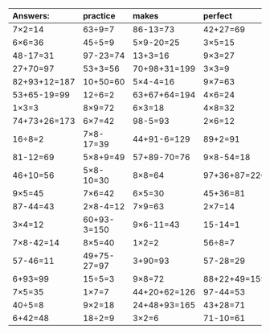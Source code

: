 | Answers: | practice | makes | perfect | ! |
| :--- | :--- | :--- | :--- | :--- |
| 7×2=14 | 63÷9=7 | 86-13=73 | 42+27=69 | 18+75=93 | 
| 6×6=36 | 45÷5=9 | 5×9-20=25 | 3×5=15 | 5×9=45 | 
| 48-17=31 | 97-23=74 | 13+3=16 | 9×3=27 | 68-40=28 | 
| 27+70=97 | 53+3=56 | 70+98+31=199 | 3×3=9 | 5×5=25 | 
| 82+93+12=187 | 10+50=60 | 5×4-4=16 | 9×7=63 | 37+30=67 | 
| 53+65-19=99 | 12÷6=2 | 63+67+64=194 | 4×6=24 | 74+10=84 | 
| 1×3=3 | 8×9=72 | 6×3=18 | 4×8=32 | 2×9=18 | 
| 74+73+26=173 | 6×7=42 | 98-5=93 | 2×6=12 | 48÷8=6 | 
| 16÷8=2 | 7×8-17=39 | 44+91-6=129 | 89+2=91 | 3×9=27 | 
| 81-12=69 | 5×8+9=49 | 57+89-70=76 | 9×8-54=18 | 2×2=4 | 
| 46+10=56 | 5×8-10=30 | 8×8=64 | 97+36+87=220 | 82+36+49=167 | 
| 9×5=45 | 7×6=42 | 6×5=30 | 45+36=81 | 21÷3=7 | 
| 87-44=43 | 2×8-4=12 | 7×9=63 | 2×7=14 | 9-3=6 | 
| 3×4=12 | 60+93-3=150 | 9×6-11=43 | 15-14=1 | 2×8=16 | 
| 7×8-42=14 | 8×5=40 | 1×2=2 | 56÷8=7 | 81÷9=9 | 
| 57-46=11 | 49+75-27=97 | 3+90=93 | 57-28=29 | 4×4=16 | 
| 6+93=99 | 15÷5=3 | 9×8=72 | 88+22+49=159 | 5×4=20 | 
| 7×5=35 | 1×7=7 | 44+20+62=126 | 97-44=53 | 4×8+25=57 | 
| 40÷5=8 | 9×2=18 | 24+48+93=165 | 43+28=71 | 27÷3=9 | 
| 6+42=48 | 18÷2=9 | 3×2=6 | 71-10=61 | 62+6=68 | 
